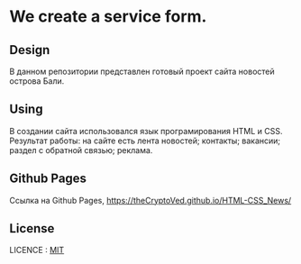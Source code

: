 # We create a service form.

## Design

В данном репозитории представлен готовый проект сайта новостей острова Бали.

## Using

В создании сайта использовался язык програмирования HTML и CSS. Результат работы: на сайте есть лента новостей; контакты; вакансии; раздел с обратной связью; реклама.

## Github Pages

Ссылка на Github Pages, https://theCryptoVed.github.io/HTML-CSS_News/

## License

LICENCE : [MIT](./license.md)
